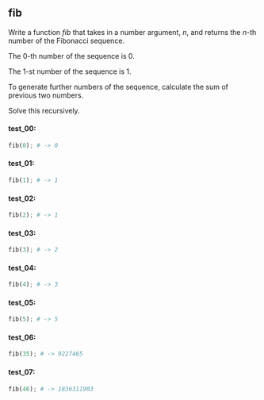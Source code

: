 ## fib

Write a function _fib_ that takes in a number argument, _n_, and returns the _n_-th number of the Fibonacci sequence.

The 0-th number of the sequence is 0.

The 1-st number of the sequence is 1.

To generate further numbers of the sequence, calculate the sum of previous two numbers.

Solve this recursively.

#### test_00:
```python
fib(0); # -> 0
```

#### test_01:
```python
fib(1); # -> 1
```

#### test_02:
```python
fib(2); # -> 1
```

#### test_03:
```python
fib(3); # -> 2
```

#### test_04:
```python
fib(4); # -> 3
```

#### test_05:
```python
fib(5); # -> 5
```

#### test_06:
```python
fib(35); # -> 9227465
```

#### test_07:

```python
fib(46); # -> 1836311903
```